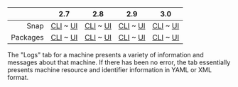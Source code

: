 ||2.7|2.8|2.9|3.0|
|-----:|:-----:|:-----:|:-----:|:-----:|
Snap|[CLI](/t/machine-logs-snap-2-7-cli/3442) ~ [UI](/t/machine-logs-snap-2-7-ui/3443)|[CLI](/t/machine-logs-snap-2-8-cli/3444) ~ [UI](/t/machine-logs-snap-2-8-ui/3445)|[CLI](/t/machine-logs-snap-2-9-cli/3446) ~ [UI](/t/machine-logs-snap-2-9-ui/3447)|[CLI](/t/machine-logs-snap-3-0-cli/4025) ~ [UI](/t/machine-logs-snap-3-0-ui/4026)|
Packages|[CLI](/t/machine-logs-deb-2-7-cli/3448) ~ [UI](/t/machine-logs-deb-2-7-ui/3449)|[CLI](/t/machine-logs-deb-2-8-cli/3450) ~ [UI](/t/machine-logs-deb-2-8-ui/3451)|[CLI](/t/machine-logs-deb-2-9-cli/3453) ~ [UI](/t/machine-logs-deb-2-9-ui/3452)|[CLI](/t/machine-logs-deb-3-0-cli/4027) ~ [UI](/t/machine-logs-deb-3-0-ui/4028)|
The "Logs" tab for a machine presents a variety of information and messages about that machine.  If there has been no error, the tab essentially presents machine resource and identifier information in YAML or XML format.
